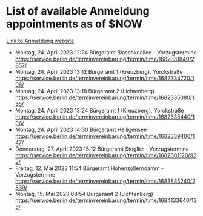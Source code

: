 # List of available Anmeldung appointments as of $NOW
[Link to Anmeldung website](https://service.berlin.de/terminvereinbarung/termin/tag.php?termin=1&anliegen[]=120686&dienstleisterlist=122210,122217,327316,122219,327312,122227,327314,122231,327346,122243,327348,122254,122252,329742,122260,329745,122262,329748,122271,327278,122273,327274,122277,327276,330436,122280,327294,122282,327290,122284,327292,122291,327270,122285,327266,122286,327264,122296,327268,150230,329760,122297,327286,122294,327284,122312,329763,122314,329775,122304,327330,122311,327334,122309,327332,317869,122281,327352,122279,329772,122283,122276,327324,122274,327326,122267,329766,122246,327318,122251,327320,122257,327322,122208,327298,122226,327300&herkunft=http%3A%2F%2Fservice.berlin.de%2Fdienstleistung%2F120686%2F)
- Montag, 24. April 2023 12:24 Bürgeramt Blaschkoallee - Vorzugstermine https://service.berlin.de/terminvereinbarung/termin/time/1682331840/2857/
- Montag, 24. April 2023 13:12 Bürgeramt 1 (Kreuzberg), Yorckstraße https://service.berlin.de/terminvereinbarung/termin/time/1682334720/106/
- Montag, 24. April 2023 13:18 Bürgeramt 2 (Lichtenberg) https://service.berlin.de/terminvereinbarung/termin/time/1682335080/135/
- Montag, 24. April 2023 13:24 Bürgeramt 1 (Kreuzberg), Yorckstraße https://service.berlin.de/terminvereinbarung/termin/time/1682335440/106/
- Montag, 24. April 2023 14:30 Bürgeramt Heiligensee https://service.berlin.de/terminvereinbarung/termin/time/1682339400/147/
- Donnerstag, 27. April 2023 15:12 Bürgeramt Steglitz - Vorzugstermine https://service.berlin.de/terminvereinbarung/termin/time/1682601120/922/
- Freitag, 12. Mai 2023 11:54 Bürgeramt Hohenzollerndamm - Vorzugstermine https://service.berlin.de/terminvereinbarung/termin/time/1683885240/2839/
- Montag, 15. Mai 2023 08:54 Bürgeramt 2 (Lichtenberg) https://service.berlin.de/terminvereinbarung/termin/time/1684133640/135/
